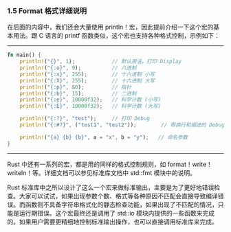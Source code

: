 ### 1.5 Format 格式详细说明

在后面的内容中，我们还会大量使用 println！宏，因此提前介绍一下这个宏的基本用法。跟 C 语言的 printf 函数类似，这个宏也支持各种格式控制，示例如下：

---

```rust
fn main() {
    println!("{}", 1);            // 默认用法，打印 Display
    println!("{:o}", 9);          // 八进制
    println!("{:x}", 255);        // 十六进制 小写
    println!("{:X}", 255);        // 十六进制 大写
    println!("{:p}", &0);         // 指针
    println!("{:b}", 15);         // 二进制
    println!("{:e}", 10000f32);   // 科学计数 (小写)
    println!("{:E}", 10000f32);   // 科学计数 (大写)

    println!("{:?}", "test");     // 打印 Debug
    println!("{:#?}", ("test1", "test2"));        // 带换行和缩进的 Debug 打印

    println!("{a} {b} {b}", a = "x", b = "y");   // 命名参数
}
```

---

Rust 中还有一系列的宏，都是用的同样的格式控制规则，如 format！write！writeln！等。详细文档可以参见标准库文档中 std::fmt 模块中的说明。

Rust 标准库中之所以设计了这么一个宏来做标准输出，主要是为了更好地错误检查。大家可以试试，如果出现参数个数、格式等各种原因不匹配会直接导致编译错误。而函数则不具备字符串格式化的静态检查功能，如果出现了不匹配的情况，只能是运行期错误。这个宏最终还是调用了 std::io 模块内提供的一些函数来完成的。如果用户需要更精细地控制标准输出操作，也可以直接调用标准库来完成。
